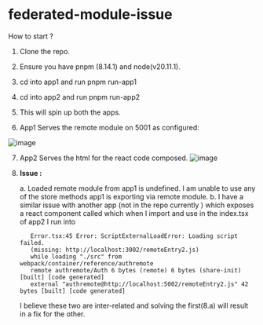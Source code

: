 # federated-module-issue


How to start ? 

1. Clone the repo.
2. Ensure you have pnpm (8.14.1) and node(v20.11.1).
3. cd into app1 and run pnpm run-app1
4. cd into app2 and run pnpm run-app2
5. This will spin up both the apps.

6. App1 Serves the remote module on 5001 as configured:

![image](https://github.com/knightswatch3/federated-module-isse/assets/9092073/481c6567-0e07-4b8a-bc2d-b2a9fbe6c90b)


7. App2 Serves the html for the react code composed.
   ![image](https://github.com/knightswatch3/federated-module-isse/assets/9092073/d5429369-c5ee-4444-9976-6bb57253df3d)

8. **Issue :**

   a. Loaded remote module from app1 is undefined. I am unable to use any of the store methods app1 is exporting via remote module.
   b. I have a similar issue with another app (not in the repo currently ) which exposes a react component called <Auth/> which when I import and use in the index.tsx of app2 I run into

   ```
      Error.tsx:45 Error: ScriptExternalLoadError: Loading script failed.
      (missing: http://localhost:3002/remoteEntry2.js)
      while loading "./src" from webpack/container/reference/authremote
      remote authremote/Auth 6 bytes (remote) 6 bytes (share-init) [built] [code generated]
      external "authremote@http://localhost:5002/remoteEntry2.js" 42 bytes [built] [code generated]
   ```

   I believe these two are inter-related and solving the first(8.a) will result in a fix for the other. 

